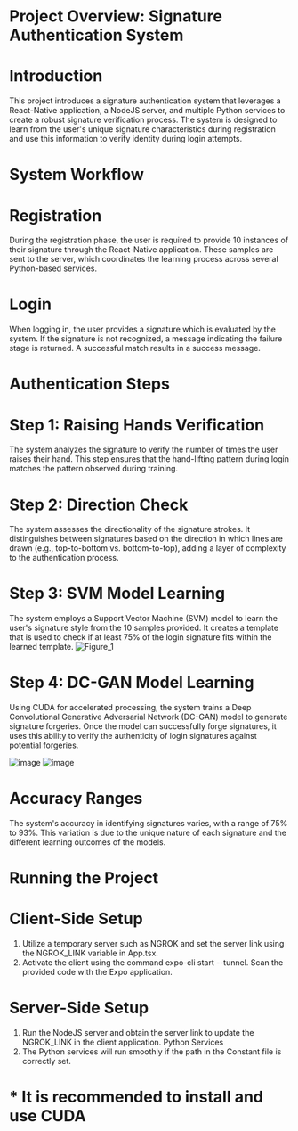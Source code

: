 ﻿# Project Overview: Signature Authentication System

# Introduction
This project introduces a signature authentication system that leverages a React-Native application, a NodeJS server, and multiple Python services to create a robust signature verification process. The system is designed to learn from the user's unique signature characteristics during registration and use this information to verify identity during login attempts.

# System Workflow
# Registration
During the registration phase, the user is required to provide 10 instances of their signature through the React-Native application. These samples are sent to the server, which coordinates the learning process across several Python-based services.

# Login
When logging in, the user provides a signature which is evaluated by the system. If the signature is not recognized, a message indicating the failure stage is returned. A successful match results in a success message.

# Authentication Steps
# Step 1: Raising Hands Verification
The system analyzes the signature to verify the number of times the user raises their hand. This step ensures that the hand-lifting pattern during login matches the pattern observed during training.

# Step 2: Direction Check
The system assesses the directionality of the signature strokes. It distinguishes between signatures based on the direction in which lines are drawn (e.g., top-to-bottom vs. bottom-to-top), adding a layer of complexity to the authentication process.

# Step 3: SVM Model Learning
The system employs a Support Vector Machine (SVM) model to learn the user's signature style from the 10 samples provided. It creates a template that is used to check if at least 75% of the login signature fits within the learned template.
![Figure_1](https://github.com/lidorhuri/Signature-detection/assets/123116810/3f54d072-f804-434a-804b-e4d0f169e366)


# Step 4: DC-GAN Model Learning
Using CUDA for accelerated processing, the system trains a Deep Convolutional Generative Adversarial Network (DC-GAN) model to generate signature forgeries. Once the model can successfully forge signatures, it uses this ability to verify the authenticity of login signatures against potential forgeries.

![image](https://github.com/lidorhuri/Signature-detection/assets/123116810/191f244d-d49b-4b2e-ac66-e02b67365ac0) ![image](https://github.com/lidorhuri/Signature-detection/assets/123116810/a4713365-9bdf-4c70-bb33-ea7617275b0e)


# Accuracy Ranges
The system's accuracy in identifying signatures varies, with a range of 75% to 93%. This variation is due to the unique nature of each signature and the different learning outcomes of the models.

# Running the Project
# Client-Side Setup
1. Utilize a temporary server such as NGROK and set the server link using the NGROK_LINK variable in App.tsx.
2. Activate the client using the command expo-cli start --tunnel. Scan the provided code with the Expo application.
   
# Server-Side Setup
1. Run the NodeJS server and obtain the server link to update the NGROK_LINK in the client application.
Python Services
2. The Python services will run smoothly if the path in the Constant file is correctly set.

# * It is recommended to install and use CUDA
